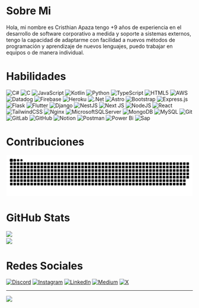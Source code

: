 # Sobre Mi
Hola, mi nombre es Cristhian Apaza tengo +9 años de experiencia en el desarrollo de software corporativo a medida y soporte a sistemas externos, tengo la capacidad de adaptarme con facilidad a nuevos métodos de programación y aprendizaje de nuevos lenguajes, puedo trabajar en equipos o de manera individual.

# Habilidades
![C#](https://img.shields.io/badge/c%23-%23239120.svg?style=for-the-badge&logo=csharp&logoColor=white) ![C](https://img.shields.io/badge/c-%2300599C.svg?style=for-the-badge&logo=c&logoColor=white) ![JavaScript](https://img.shields.io/badge/javascript-%23323330.svg?style=for-the-badge&logo=javascript&logoColor=%23F7DF1E) ![Kotlin](https://img.shields.io/badge/kotlin-%237F52FF.svg?style=for-the-badge&logo=kotlin&logoColor=white) ![Python](https://img.shields.io/badge/python-3670A0?style=for-the-badge&logo=python&logoColor=ffdd54) ![TypeScript](https://img.shields.io/badge/typescript-%23007ACC.svg?style=for-the-badge&logo=typescript&logoColor=white) ![HTML5](https://img.shields.io/badge/html5-%23E34F26.svg?style=for-the-badge&logo=html5&logoColor=white) ![AWS](https://img.shields.io/badge/AWS-%23FF9900.svg?style=for-the-badge&logo=amazon-aws&logoColor=white) ![Datadog](https://img.shields.io/badge/datadog-%23632CA6.svg?style=for-the-badge&logo=datadog&logoColor=white) ![Firebase](https://img.shields.io/badge/firebase-%23039BE5.svg?style=for-the-badge&logo=firebase) ![Heroku](https://img.shields.io/badge/heroku-%23430098.svg?style=for-the-badge&logo=heroku&logoColor=white) ![.Net](https://img.shields.io/badge/.NET-5C2D91?style=for-the-badge&logo=.net&logoColor=white) ![Astro](https://img.shields.io/badge/astro-%232C2052.svg?style=for-the-badge&logo=astro&logoColor=white) ![Bootstrap](https://img.shields.io/badge/bootstrap-%238511FA.svg?style=for-the-badge&logo=bootstrap&logoColor=white) ![Express.js](https://img.shields.io/badge/express.js-%23404d59.svg?style=for-the-badge&logo=express&logoColor=%2361DAFB) ![Flask](https://img.shields.io/badge/flask-%23000.svg?style=for-the-badge&logo=flask&logoColor=white) ![Flutter](https://img.shields.io/badge/Flutter-%2302569B.svg?style=for-the-badge&logo=Flutter&logoColor=white) ![Django](https://img.shields.io/badge/django-%23092E20.svg?style=for-the-badge&logo=django&logoColor=white) ![NestJS](https://img.shields.io/badge/nestjs-%23E0234E.svg?style=for-the-badge&logo=nestjs&logoColor=white) ![Next JS](https://img.shields.io/badge/Next-black?style=for-the-badge&logo=next.js&logoColor=white) ![NodeJS](https://img.shields.io/badge/node.js-6DA55F?style=for-the-badge&logo=node.js&logoColor=white) ![React](https://img.shields.io/badge/react-%2320232a.svg?style=for-the-badge&logo=react&logoColor=%2361DAFB) ![TailwindCSS](https://img.shields.io/badge/tailwindcss-%2338B2AC.svg?style=for-the-badge&logo=tailwind-css&logoColor=white) ![Nginx](https://img.shields.io/badge/nginx-%23009639.svg?style=for-the-badge&logo=nginx&logoColor=white) ![MicrosoftSQLServer](https://img.shields.io/badge/Microsoft%20SQL%20Server-CC2927?style=for-the-badge&logo=microsoft%20sql%20server&logoColor=white) ![MongoDB](https://img.shields.io/badge/MongoDB-%234ea94b.svg?style=for-the-badge&logo=mongodb&logoColor=white) ![MySQL](https://img.shields.io/badge/mysql-4479A1.svg?style=for-the-badge&logo=mysql&logoColor=white) ![Git](https://img.shields.io/badge/git-%23F05033.svg?style=for-the-badge&logo=git&logoColor=white) ![GitLab](https://img.shields.io/badge/gitlab-%23181717.svg?style=for-the-badge&logo=gitlab&logoColor=white) ![GitHub](https://img.shields.io/badge/github-%23121011.svg?style=for-the-badge&logo=github&logoColor=white) ![Notion](https://img.shields.io/badge/Notion-%23000000.svg?style=for-the-badge&logo=notion&logoColor=white) ![Postman](https://img.shields.io/badge/Postman-FF6C37?style=for-the-badge&logo=postman&logoColor=white) ![Power Bi](https://img.shields.io/badge/power_bi-F2C811?style=for-the-badge&logo=powerbi&logoColor=black) ![Sap](https://img.shields.io/badge/-SAP-0FAAFF?style=flat&logo=sap&logoColor=white)

# Contribuciones
<picture>
  <source media="(prefers-color-scheme: dark)" srcset="https://raw.githubusercontent.com/el-babas/el-babas/output/github-contribution-grid-snake-dark.svg">
  <source media="(prefers-color-scheme: light)" srcset="https://raw.githubusercontent.com/el-babas/el-babas/output/github-contribution-grid-snake.svg">
  <img alt="github contribution grid snake animation" src="https://raw.githubusercontent.com/el-babas/el-babas/output/github-contribution-grid-snake.svg">
</picture>

# GitHub Stats
![](https://github-readme-stats.vercel.app/api/top-langs/?username=el-babas&theme=highcontrast&hide_border=false&include_all_commits=true&count_private=true&layout=donut&langs_count=10)<br/>
![](https://github-readme-stats.vercel.app/api?username=el-babas&theme=highcontrast&hide_border=false&include_all_commits=true&count_private=true\&rank_icon=github)<br/>

# Redes Sociales
[![Discord](https://img.shields.io/badge/Discord-%237289DA.svg?logo=discord&logoColor=white)](https://discord.gg/889305881265721344) [![Instagram](https://img.shields.io/badge/Instagram-%23E4405F.svg?logo=Instagram&logoColor=white)](https://instagram.com/@cristhian.cjaa) [![LinkedIn](https://img.shields.io/badge/LinkedIn-%230077B5.svg?logo=linkedin&logoColor=white)](https://linkedin.com/in/cristhian-apaza) [![Medium](https://img.shields.io/badge/Medium-12100E?logo=medium&logoColor=white)](https://medium.com/@@cristhian.cjaa) [![X](https://img.shields.io/badge/X-black.svg?logo=X&logoColor=white)](https://x.com/CristhianJos11) 

---
[![](https://visitcount.itsvg.in/api?id=el-babas&icon=0&color=0)](https://visitcount.itsvg.in)

<!-- Proudly created with GPRM ( https://gprm.itsvg.in ) -->
